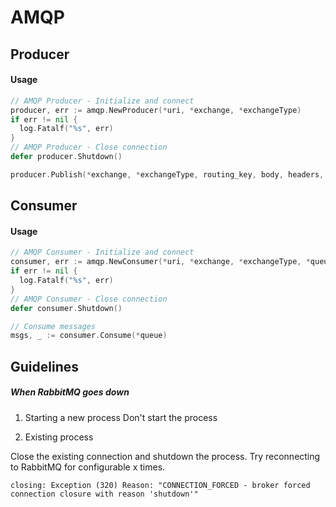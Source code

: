 # AMQP

## Producer

#### Usage

```go
// AMQP Producer - Initialize and connect
producer, err := amqp.NewProducer(*uri, *exchange, *exchangeType)
if err != nil {
  log.Fatalf("%s", err)
}
// AMQP Producer - Close connection
defer producer.Shutdown()

producer.Publish(*exchange, *exchangeType, routing_key, body, headers, false)
```

## Consumer

#### Usage

```go
// AMQP Consumer - Initialize and connect
consumer, err := amqp.NewConsumer(*uri, *exchange, *exchangeType, *queue, *consumerTag,<array of bindingKey strings>)
if err != nil {
  log.Fatalf("%s", err)
}
// AMQP Consumer - Close connection
defer consumer.Shutdown()

// Consume messages
msgs, _ := consumer.Consume(*queue)
```

## Guidelines

##### When RabbitMQ goes down

1. Starting a new process
Don't start the process

2. Existing process

Close the existing connection and shutdown the process.
Try reconnecting to RabbitMQ for configurable x times.

```error
closing: Exception (320) Reason: "CONNECTION_FORCED - broker forced connection closure with reason 'shutdown'"
```
